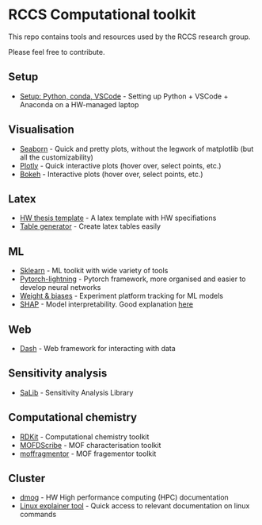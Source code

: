 # RCCS Computational toolkit

This repo contains tools and resources used by the RCCS research group.

Please feel free to contribute.

## Setup

- [Setup: Python, conda, VSCode](https://fmcilwaine.notion.site/Instructions-for-computational-setup-d0adba9746684d52b940ee2a6e31ebf1?pvs=4) - Setting up Python + VSCode + Anaconda on a HW-managed laptop

## Visualisation

- [Seaborn](https://seaborn.pydata.org/) - Quick and pretty plots, without the legwork of matplotlib (but all the customizability)
- [Plotly](https://plotly.com/python/) - Quick interactive plots (hover over, select points, etc.)
- [Bokeh](https://docs.bokeh.org/) - Interactive plots (hover over, select points, etc.)

## Latex

- [HW thesis template](https://github.com/AlexandreCoates/HW_LaTex_thesis_template) - A latex template with HW specifiations  
- [Table generator](https://www.tablesgenerator.com/) - Create latex tables easily 

## ML

- [Sklearn](https://scikit-learn.org/stable/) - ML toolkit with wide variety of tools
- [Pytorch-lightning](https://pytorch-lightning.readthedocs.io/) - Pytorch framework, more organised and easier to develop neural networks
- [Weight & biases](https://wandb.ai/) - Experiment platform tracking for ML models
- [SHAP](https://shap.readthedocs.io/) - Model interpretability. Good explanation [here](https://www.aidancooper.co.uk/a-non-technical-guide-to-interpreting-shap-analyses/)


## Web

- [Dash](https://plotly.com/examples/) - Web framework for interacting with data

## Sensitivity analysis

- [SaLib](https://salib.readthedocs.io/en/latest/) - Sensitivity Analysis Library

## Computational chemistry

- [RDKit](https://www.rdkit.org/) - Computational chemistry toolkit
- [MOFDScribe](https://github.com/kjappelbaum/mofdscribe) - MOF characterisation toolkit
- [moffragmentor](https://github.com/kjappelbaum/moffragmentor) - MOF fragementor toolkit

## Cluster

- [dmog](https://dmogdocs.readthedocs.io/en/latest/) - HW High performance computing (HPC) documentation
- [Linux explainer tool](https://explainshell.com/explain?cmd=ls+-lah) - Quick access to relevant documentation on linux commands

<!-- ## RCCS tools -->

<!-- - [Breakthrough analyser](https://github.com/FMcil/AdsorptionBreakthroughAnalysis) - Breakthrough analysis script for breakthrough rig -->
<!-- - [How-to-guide](https://github.com/FMcil/x) - x -->
